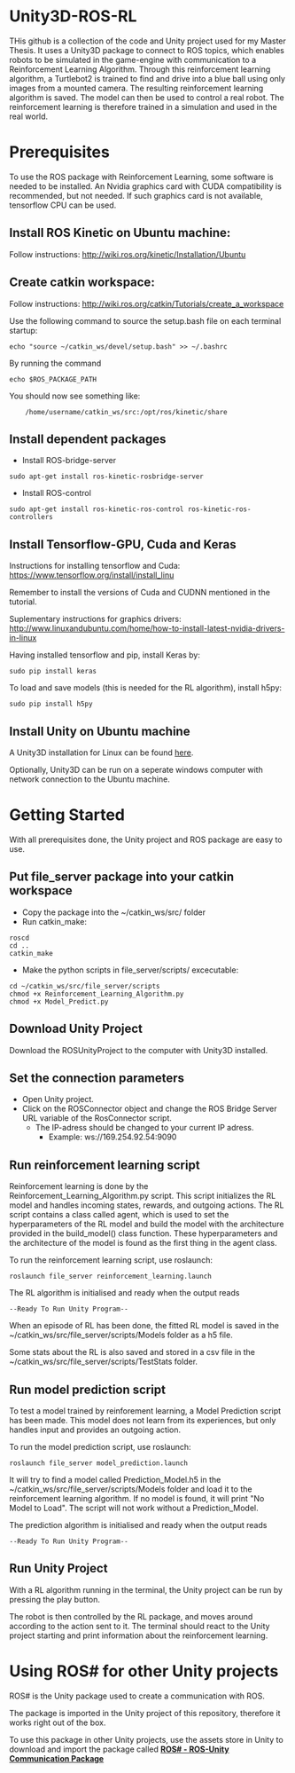 # Unity3D-ROS-RL
THis github is a collection of the code and Unity project used for my Master Thesis. It uses a Unity3D package to connect to ROS topics, which enables robots to be simulated in the game-engine with communication to a Reinforcement Learning Algorithm. Through this reinforcement learning algorithm, a Turtlebot2 is trained to find and drive into a blue ball using only images from a mounted camera. The resulting reinforcement learning algorithm is saved. The model can then be used to control a real robot. The reinforcement learning is therefore trained in a simulation and used in the real world. 

# Prerequisites 
To use the ROS package with Reinforcement Learning, some software is needed to be installed. An Nvidia graphics card with CUDA compatibility is recommended, but not needed. If such graphics card is not available, tensorflow CPU can be used.

## Install ROS Kinetic on Ubuntu machine:
Follow instructions: http://wiki.ros.org/kinetic/Installation/Ubuntu 

## Create catkin workspace:
Follow instructions: http://wiki.ros.org/catkin/Tutorials/create_a_workspace 

Use the following command to source the setup.bash file on each terminal startup: 
```
echo "source ~/catkin_ws/devel/setup.bash" >> ~/.bashrc
```
By running the command
```
echo $ROS_PACKAGE_PATH
```
You should now see something like:
```
	/home/username/catkin_ws/src:/opt/ros/kinetic/share
```

## Install dependent packages
* Install ROS-bridge-server
```
sudo apt-get install ros-kinetic-rosbridge-server
```
* Install ROS-control
```
sudo apt-get install ros-kinetic-ros-control ros-kinetic-ros-controllers
```

## Install Tensorflow-GPU, Cuda and Keras
Instructions for installing tensorflow and Cuda: 
https://www.tensorflow.org/install/install_linu

Remember to install the versions of Cuda and CUDNN mentioned in the tutorial.

Suplementary instructions for graphics drivers: http://www.linuxandubuntu.com/home/how-to-install-latest-nvidia-drivers-in-linux 

Having installed tensorflow and pip, install Keras by: 
```
sudo pip install keras
```

To load and save models (this is needed for the RL algorithm), install h5py: 
```
sudo pip install h5py
```
## Install Unity on Ubuntu machine
A Unity3D installation for Linux can be found [here](https://forum.unity.com/threads/unity-on-linux-release-notes-and-known-issues.350256/).

Optionally, Unity3D can be run on a seperate windows computer with network connection to the Ubuntu machine.


# Getting Started

With all prerequisites done, the Unity project and ROS package are easy to use.

## Put file_server package into your catkin workspace

* Copy the package into the ~/catkin_ws/src/ folder
* Run catkin_make:
```
roscd
cd .. 
catkin_make
```
* Make the python scripts in file_server/scripts/ excecutable:
```
cd ~/catkin_ws/src/file_server/scripts
chmod +x Reinforcement_Learning_Algorithm.py
chmod +x Model_Predict.py
```

## Download Unity Project
Download the ROSUnityProject to the computer with Unity3D installed.

## Set the connection parameters
* Open Unity project.
* Click on the ROSConnector object and change the ROS Bridge Server URL variable of the RosConnector script.
  * The IP-adress should be changed to your current IP adress.
    * Example: ws://169.254.92.54:9090 

## Run reinforcement learning script
Reinforcement learning is done by the Reinforcement_Learning_Algorithm.py script. This script initializes the RL model and handles incoming states, rewards, and outgoing actions. The RL script contains a class called agent, which is used to set the hyperparameters of the RL model and build the model with the architecture provided in the build_model() class function. These hyperparameters and the architecture of the model is found as the first thing in the agent class. 

To run the reinforcement learning script, use roslaunch: 
```
roslaunch file_server reinforcement_learning.launch
```

The RL algorithm is initialised and ready when the output reads
```
--Ready To Run Unity Program--
```

When an episode of RL has been done, the fitted RL model is saved in the ~/catkin_ws/src/file_server/scripts/Models folder as a h5 file. 

Some stats about the RL is also saved and stored in a csv file in the ~/catkin_ws/src/file_server/scripts/TestStats folder.

## Run model prediction script
To test a model trained by reinforement learning, a Model Prediction script has been made. This model does not learn from its experiences, but only handles input and provides an outgoing action. 

To run the model prediction script, use roslaunch: 
```
roslaunch file_server model_prediction.launch
```

It will try to find a model called Prediction_Model.h5 in the ~/catkin_ws/src/file_server/scripts/Models folder and load it to the reinforcement learning algorithm. If no model is found, it will print "No Model to Load". The script will not work without a Prediction_Model. 

The prediction algorithm is initialised and ready when the output reads
```
--Ready To Run Unity Program--
```

## Run Unity Project
With a RL algorithm running in the terminal, the Unity project can be run by pressing the play button.

The robot is then controlled by the RL package, and moves around according to the action sent to it. 
The terminal should react to the Unity project starting and print information about the reinforcement learning. 

# Using ROS# for other Unity projects

ROS# is the Unity package used to create a communication with ROS. 

The package is imported in the Unity project of this repository, therefore it works right out of the box. 

To use this package in other Unity projects, use the assets store in Unity to download and import the package called  [**ROS# - ROS-Unity Communication Package**](https://assetstore.unity.com/packages/tools/physics/ros-ros-unity-communication-package-107085)

